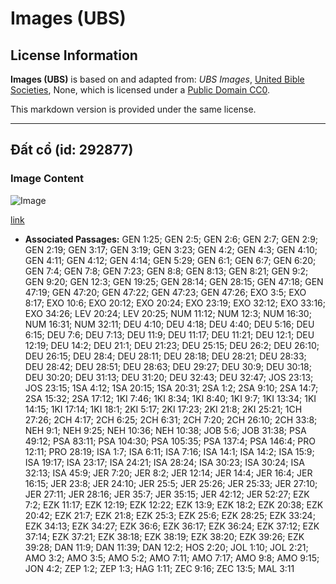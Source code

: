 # Images (UBS)

## License Information

**Images (UBS)** is based on and adapted from: _UBS Images_, [United Bible Societies](https://unitedbiblesocieties.org/), None, which is licensed under a [Public Domain CC0](https://creativecommons.org/public-domain/cc0/).

This markdown version is provided under the same license.



--------------------------------

## Đất cổ (id: 292877)

### Image Content

![Image](https://cdn.aquifer.bible/aquifer-content/resources/Media/WEB-0819_soil_antigo.jpg)

[link](https://cdn.aquifer.bible/aquifer-content/resources/Media/WEB-0819_soil_antigo.jpg)

* **Associated Passages:** GEN 1:25; GEN 2:5; GEN 2:6; GEN 2:7; GEN 2:9; GEN 2:19; GEN 3:17; GEN 3:19; GEN 3:23; GEN 4:2; GEN 4:3; GEN 4:10; GEN 4:11; GEN 4:12; GEN 4:14; GEN 5:29; GEN 6:1; GEN 6:7; GEN 6:20; GEN 7:4; GEN 7:8; GEN 7:23; GEN 8:8; GEN 8:13; GEN 8:21; GEN 9:2; GEN 9:20; GEN 12:3; GEN 19:25; GEN 28:14; GEN 28:15; GEN 47:18; GEN 47:19; GEN 47:20; GEN 47:22; GEN 47:23; GEN 47:26; EXO 3:5; EXO 8:17; EXO 10:6; EXO 20:12; EXO 20:24; EXO 23:19; EXO 32:12; EXO 33:16; EXO 34:26; LEV 20:24; LEV 20:25; NUM 11:12; NUM 12:3; NUM 16:30; NUM 16:31; NUM 32:11; DEU 4:10; DEU 4:18; DEU 4:40; DEU 5:16; DEU 6:15; DEU 7:6; DEU 7:13; DEU 11:9; DEU 11:17; DEU 11:21; DEU 12:1; DEU 12:19; DEU 14:2; DEU 21:1; DEU 21:23; DEU 25:15; DEU 26:2; DEU 26:10; DEU 26:15; DEU 28:4; DEU 28:11; DEU 28:18; DEU 28:21; DEU 28:33; DEU 28:42; DEU 28:51; DEU 28:63; DEU 29:27; DEU 30:9; DEU 30:18; DEU 30:20; DEU 31:13; DEU 31:20; DEU 32:43; DEU 32:47; JOS 23:13; JOS 23:15; 1SA 4:12; 1SA 20:15; 1SA 20:31; 2SA 1:2; 2SA 9:10; 2SA 14:7; 2SA 15:32; 2SA 17:12; 1KI 7:46; 1KI 8:34; 1KI 8:40; 1KI 9:7; 1KI 13:34; 1KI 14:15; 1KI 17:14; 1KI 18:1; 2KI 5:17; 2KI 17:23; 2KI 21:8; 2KI 25:21; 1CH 27:26; 2CH 4:17; 2CH 6:25; 2CH 6:31; 2CH 7:20; 2CH 26:10; 2CH 33:8; NEH 9:1; NEH 9:25; NEH 10:36; NEH 10:38; JOB 5:6; JOB 31:38; PSA 49:12; PSA 83:11; PSA 104:30; PSA 105:35; PSA 137:4; PSA 146:4; PRO 12:11; PRO 28:19; ISA 1:7; ISA 6:11; ISA 7:16; ISA 14:1; ISA 14:2; ISA 15:9; ISA 19:17; ISA 23:17; ISA 24:21; ISA 28:24; ISA 30:23; ISA 30:24; ISA 32:13; ISA 45:9; JER 7:20; JER 8:2; JER 12:14; JER 14:4; JER 16:4; JER 16:15; JER 23:8; JER 24:10; JER 25:5; JER 25:26; JER 25:33; JER 27:10; JER 27:11; JER 28:16; JER 35:7; JER 35:15; JER 42:12; JER 52:27; EZK 7:2; EZK 11:17; EZK 12:19; EZK 12:22; EZK 13:9; EZK 18:2; EZK 20:38; EZK 20:42; EZK 21:7; EZK 21:8; EZK 25:3; EZK 25:6; EZK 28:25; EZK 33:24; EZK 34:13; EZK 34:27; EZK 36:6; EZK 36:17; EZK 36:24; EZK 37:12; EZK 37:14; EZK 37:21; EZK 38:18; EZK 38:19; EZK 38:20; EZK 39:26; EZK 39:28; DAN 11:9; DAN 11:39; DAN 12:2; HOS 2:20; JOL 1:10; JOL 2:21; AMO 3:2; AMO 3:5; AMO 5:2; AMO 7:11; AMO 7:17; AMO 9:8; AMO 9:15; JON 4:2; ZEP 1:2; ZEP 1:3; HAG 1:11; ZEC 9:16; ZEC 13:5; MAL 3:11

